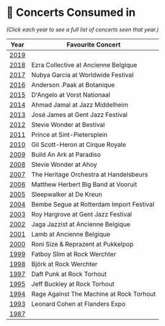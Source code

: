 # 🎤 Concerts Consumed in

_(Click each year to see a full list of concerts seen that year.)_

| Year | Favourite Concert |
| --- | --- |
| [2019](2019.md) |  |
| [2018](2018.md) | Ezra Collective at Ancienne Belgique |
| [2017](2017.md) | Nubya Garcia at Worldwide Festival |
| [2016](2016.md) | Anderson .Paak at Botanique |
| [2015](2015.md) | D'Angelo at Vorst Nationaal |
| [2014](2014.md) | Ahmad Jamal at Jazz Middelheim |
| [2013](2013.md) | José James at Gent Jazz Festival |
| [2012](2012.md) | Stevie Wonder at Bestival |
| [2011](2011.md) | Prince at Sint-Pietersplein |
| [2010](2010.md) | Gil Scott-Heron at Cirque Royale |
| [2009](2009.md) | Build An Ark at Paradiso |
| [2008](2008.md) | Stevie Wonder at Ahoy |
| [2007](2007.md) | The Heritage Orchestra at Handelsbeurs |
| [2006](2006.md) | Matthew Herbert Big Band at Vooruit |
| [2005](2005.md) | Sleepwalker at De Kreun |
| [2004](2004.md) | Bembe Segue at Rotterdam Import Festival |
| [2003](2003.md) | Roy Hargrove at Gent Jazz Festival |
| [2002](2002.md) | Jaga Jazzist at Ancienne Belgique |
| [2001](2001.md) | Lamb at Ancienne Belgique |
| [2000](2000.md) | Roni Size & Reprazent at Pukkelpop |
| [1999](1999.md) | Fatboy Slim at Rock Werchter |
| [1998](1998.md) | Björk at Rock Werchter |
| [1997](1997.md) | Daft Punk at Rock Torhout |
| [1995](1995.md) | Jeff Buckley at Rock Torhout |
| [1994](1994.md) | Rage Against The Machine at Rock Torhout |
| [1993](1993.md) | Leonard Cohen at Flanders Expo |
| [1987](1987.md) |  |

